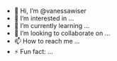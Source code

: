 - 👋 Hi, I’m @vanessawiser
- 👀 I’m interested in ...
- 🌱 I’m currently learning ...
- 💞️ I’m looking to collaborate on ...
- 📫 How to reach me ...
- ⚡ Fun fact: ...

<!---
vanessawiser/vanessawiser is a ✨ special ✨ repository because its `README.md` (this file) appears on your GitHub profile.
You can click the Preview link to take a look at your changes.
--->
